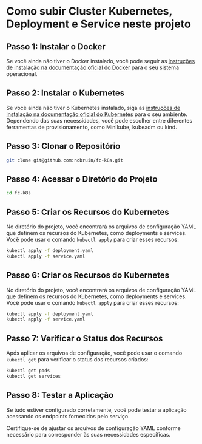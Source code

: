 # Como subir Cluster Kubernetes, Deployment e Service neste projeto

## Passo 1: Instalar o Docker

Se você ainda não tiver o Docker instalado, você pode seguir as [instruções de instalação na documentação oficial do Docker](https://docs.docker.com/get-docker/) para o seu sistema operacional.

## Passo 2: Instalar o Kubernetes

Se você ainda não tiver o Kubernetes instalado, siga as [instruções de instalação na documentação oficial do Kubernetes](https://kubernetes.io/docs/setup/) para o seu ambiente. Dependendo das suas necessidades, você pode escolher entre diferentes ferramentas de provisionamento, como Minikube, kubeadm ou kind.

## Passo 3: Clonar o Repositório

```bash
git clone git@github.com:nobruin/fc-k8s.git
```

## Passo 4: Acessar o Diretório do Projeto

```bash
cd fc-k8s
```

## Passo 5: Criar os Recursos do Kubernetes

No diretório do projeto, você encontrará os arquivos de configuração YAML que definem os recursos do Kubernetes, como deployments e services. Você pode usar o comando `kubectl apply` para criar esses recursos:

```bash
kubectl apply -f deployment.yaml
kubectl apply -f service.yaml
```

## Passo 6: Criar os Recursos do Kubernetes

No diretório do projeto, você encontrará os arquivos de configuração YAML que definem os recursos do Kubernetes, como deployments e services. Você pode usar o comando `kubectl apply` para criar esses recursos:

```bash
kubectl apply -f deployment.yaml
kubectl apply -f service.yaml
```

## Passo 7: Verificar o Status dos Recursos

Após aplicar os arquivos de configuração, você pode usar o comando `kubectl get` para verificar o status dos recursos criados:

```bash
kubectl get pods
kubectl get services
```

## Passo 8: Testar a Aplicação

Se tudo estiver configurado corretamente, você pode testar a aplicação acessando os endpoints fornecidos pelo serviço.

Certifique-se de ajustar os arquivos de configuração YAML conforme necessário para corresponder às suas necessidades específicas.
